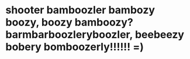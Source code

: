 # shooter bamboozler bambozy boozy, boozy bamboozy? barmbarboozleryboozler, beebeezy bobery bomboozerly!!!!!! =)

